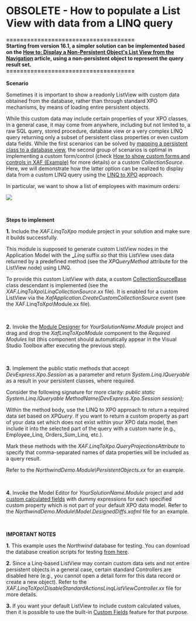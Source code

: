 # OBSOLETE - How to populate a List View with data from a LINQ query


<p><strong>=====================================</strong><br><strong>Starting from version 16.1, a simpler solution can be implemented based on the <a href="https://documentation.devexpress.com/eXpressAppFramework/CustomDocument114052.aspx">How to: Display a Non-Persistent Object's List View from the Navigation</a> article, using a non-persistent object to represent the query result set.</strong><br><strong>=====================================<br><br>Scenario</strong></p>
<p>Sometimes it is important to show a readonly ListView with custom data obtained from the database, rather than through standard XPO mechanisms, by means of loading entire persistent objects.</p>
<p>While this custom data may include certain properties of your XPO classes, in a general case, it may come from anywhere, including but not limited to, a raw SQL query, stored procedure, database view or a very complex LINQ query returning only a subset of persistent class properties or even custom data fields. While the first scenarios can be solved by <a href="https://documentation.devexpress.com/#Xaf/CustomDocument3281"><u>mapping a persistent class to a database view</u></a>, the second group of scenarios is optimal in implementing a custom form/control (check <a href="https://www.devexpress.com/Support/Center/p/E911">How to show custom forms and controls in XAF (Example)</a> for more details) or a custom <em>CollectionSource</em>. <br> Here, we will demonstrate how the latter option can be realized to display data from a custom LINQ query using the <a href="https://documentation.devexpress.com/#XPO/CustomDocument4060"><u>LINQ to XPO</u></a> approach.</p>
<p>In particular, we want to show a list of employees with maximum orders:</p>
<p><img src="https://raw.githubusercontent.com/DevExpress-Examples/obsolete-how-to-populate-a-list-view-with-data-from-a-linq-query-e859/13.2.5+/media/4ed81ad9-f950-4a9d-8844-77b070542856.png"></p>
<br>
<p><strong>Steps to implement</strong></p>
<p><strong>1.</strong> Include the <em>XAF.LinqToXpo</em> module project in your solution and make sure it builds successfully.</p>
<p>This module is supposed to generate custom ListView nodes in the Application Model with the <strong>_</strong><em>Linq </em>suffix so that this ListView uses data returned by a predefined method (see the <em>XPQueryMethod</em> attribute for the ListView node) using LINQ.</p>
<p>To provide this custom ListView with data, a custom <a href="https://documentation.devexpress.com/#Xaf/clsDevExpressExpressAppCollectionSourceBasetopic"><u>CollectionSourceBase</u></a> class descendant is implemented (see the <em>XAF.LinqToXpo\LinqCollectionSource.xx</em> file). It is enabled for a custom ListView via the <em>XafApplication.CreateCustomCollectionSource</em> event (see the XAF.LinqToXpo\Module.xx file).</p>
<br>
<p><strong>2.</strong> Invoke the <a href="https://documentation.devexpress.com/#Xaf/CustomDocument2828"><u>Module Designer</u></a> for <em>YourSolutionName.Module</em> project and drag and drop the <em>XafLinqToXpoModule</em> component to the <em>Required Modules</em> list (this component should automatically appear in the Visual Studio Toolbox after executing the previous step).</p>
<br>
<p><strong>3.</strong> Implement the public static methods that accept <em>DevExpress.Xpo.Session</em> as a parameter and return <em>System.Linq.IQueryable</em> as a result in your persistent classes, where required.</p>
<p>Consider the following signature for more clarity: <em>public static System.Linq.IQueryable MethodName(DevExpress.Xpo.Session session)</em><em>;</em></p>
<p>Within the method body, use the LINQ to XPO approach to return a required data set based on <em>XPQuery<T></em>. If you want to return a custom property as part of your data set which does not exist within your XPO data model, then include it into the selected part of the query with a custom name (e.g., Employee_Linq, Orders_Sum_Linq, etc.).</p>
<p>Mark these methods with the <em>XAF.LinqToXpo.QueryProjectionsAttribute</em> to specify that comma-separated names of data properties will be included as a query result.</p>
<p>Refer to the <em>NorthwindDemo.Module\PersistentObjects.xx</em> for an example.</p>
<br>
<p><strong>4.</strong> Invoke the Model Editor for <em>YourSoluti</em><em>onName.Module</em> project and add <a href="https://documentation.devexpress.com/#Xaf/CustomDocument3583"><u>custom calculated fields</u></a> with dummy expressions for each specified custom property which is not part of your default XPO data model. Refer to the <em>NorthwindDemo.Module\Model.DesignedDiffs.xafml</em> file for an example.</p>
<br>
<p><strong>IMPORTANT NOTES</strong></p>
<p><strong>1.</strong> This example uses the <em>Northwind </em>database for testing. You can download the database creation scripts for testing <a href="http://technet.microsoft.com/en-us/library/ms143221(v=sql.105).aspx"><u>from here</u></a>.</p>
<p><strong>2.</strong> Since a Linq-based ListView may contain custom data sets and not entire persistent objects in a general case, certain standard Controllers are disabled here (e.g., you cannot open a detail form for this data record or create a new object). Refer to the <em>XAF.LinqToXpo\DisableStandardActionsLinqListViewController.xx</em> file for more details.</p>
<p><strong>3.</strong> If you want your default ListView to include custom calculated values, then it is possible to use the built-in <a href="https://documentation.devexpress.com/#Xaf/CustomDocument3583"><u>Custom Fields</u></a> feature for that purpose.</p>

<br/>


